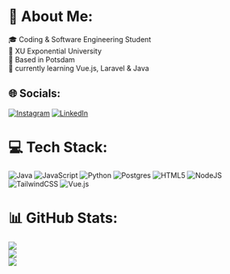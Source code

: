 # 💫 About Me:
🎓 Coding & Software Engineering Student<br>🏫 XU Exponential University<br>📍 Based in Potsdam<br>🌱 currently learning Vue.js, Laravel & Java


## 🌐 Socials:
[![Instagram](https://img.shields.io/badge/Instagram-%23E4405F.svg?logo=Instagram&logoColor=white)](https://instagram.com/Julius.bckr_) [![LinkedIn](https://img.shields.io/badge/LinkedIn-%230077B5.svg?logo=linkedin&logoColor=white)](https://linkedin.com/in/juliusbecker) 

# 💻 Tech Stack:
![Java](https://img.shields.io/badge/java-%23ED8B00.svg?style=for-the-badge&logo=java&logoColor=white) ![JavaScript](https://img.shields.io/badge/javascript-%23323330.svg?style=for-the-badge&logo=javascript&logoColor=%23F7DF1E) ![Python](https://img.shields.io/badge/python-3670A0?style=for-the-badge&logo=python&logoColor=ffdd54) ![Postgres](https://img.shields.io/badge/postgres-%23316192.svg?style=for-the-badge&logo=postgresql&logoColor=white) ![HTML5](https://img.shields.io/badge/html5-%23E34F26.svg?style=for-the-badge&logo=html5&logoColor=white) ![NodeJS](https://img.shields.io/badge/node.js-6DA55F?style=for-the-badge&logo=node.js&logoColor=white) ![TailwindCSS](https://img.shields.io/badge/tailwindcss-%2338B2AC.svg?style=for-the-badge&logo=tailwind-css&logoColor=white) ![Vue.js](https://img.shields.io/badge/vuejs-%2335495e.svg?style=for-the-badge&logo=vuedotjs&logoColor=%234FC08D)
# 📊 GitHub Stats:
![](https://github-readme-stats.vercel.app/api?username=julix14&theme=dark&hide_border=false&include_all_commits=false&count_private=true)<br/>
![](https://github-readme-streak-stats.herokuapp.com/?user=julix14&theme=dark&hide_border=false)<br/>
![](https://github-readme-stats.vercel.app/api/top-langs/?username=julix14&theme=dark&hide_border=false&include_all_commits=false&count_private=true&layout=compact)



<!-- created with GPRM ( https://gprm.itsvg.in ) -->

